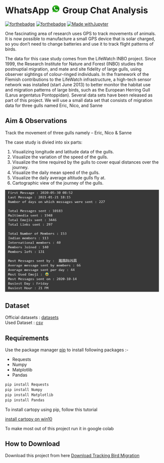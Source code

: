 # WhatsApp ![Alt text](whatsapp_icon.png?raw=true "WhatsApp") Group Chat Analysis

[![forthebadge](https://forthebadge.com/images/badges/built-with-love.svg)](https://forthebadge.com)
[![forthebadge](https://forthebadge.com/images/badges/made-with-python.svg)](https://forthebadge.com)
[![Made withJupyter](https://img.shields.io/badge/Made%20with-Jupyter-orange?style=for-the-badge&logo=Jupyter)](https://jupyter.org/try)

One fascinating area of research uses GPS to track movements of animals. It is now possible to manufacture a small GPS device that is solar charged, so you don’t need to change batteries and use it to track flight patterns of birds.

The data for this case study comes from the LifeWatch INBO project. Since 1999, the Research Institute for Nature and Forest (INBO) studies the postnuptial migration, and mate and site fidelity of large gulls, using observer sightings of colour-ringed individuals. In the framework of the Flemish contributions to the LifeWatch infrastructure, a high-tech sensor network was installed (start June 2013) to better monitor the habitat use and migration patterns of large birds, such as the European Herring Gull (Larus argentatus Pontoppidan). Several data sets have been released as part of this project. We will use a small data set that consists of migration data for three gulls named Eric, Nico, and Sanne

## Aim & Observations

Track the movement of three gulls namely – Eric, Nico & Sanne

The case study is divied into six parts:

1. Visualizing longitude and latitude data of the gulls.
2. Visualize the variation of the speed of the gulls.
3. Visualize the time required by the gulls to cover equal distances over the journey.
4. Visualize the daily mean speed of the gulls.
5. Visualize the daily average altitude gulls fly at.
6. Cartographic view of the journey of the gulls.

![Alt text](visualization.png?raw=true "Tracking Bird Migration")

## Dataset 

Official datasets : [datasets](https://inbo.carto.com/u/lifewatch/datasets) \
Used Dataset : [csv](https://d37djvu3ytnwxt.cloudfront.net/assets/courseware/v1/c72498a54a4513c2eb4ec005adc0010c/asset-v1:HarvardX+PH526x+3T2016+type@asset+block/bird_tracking.csv)

## Requirements

Use the package manager [pip](https://pip.pypa.io/en/stable/) to install following packages :-
* Requests
* Numpy
* Matplotlib
* Pandas

```bash
pip install Requests
pip install Numpy
pip install Matplotlib
pip install Pandas
```

To install cartopy using pip, follow this tutorial

[install cartopy on win10](https://youtu.be/PGNzs1I6tf0)


To make most out of this project run it in google colab

## How to Download

Download this project from here [Download Tracking Bird Migration](https://downgit.github.io/#/home?url=https://github.com/pyGuru123/Data-Analysis-and-Visualization/tree/main/Tracking%20Bird%20Migration)

